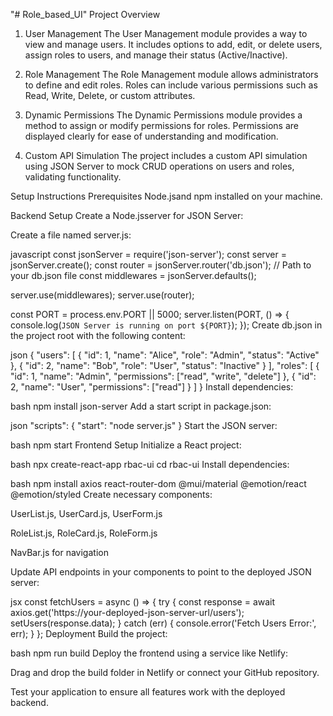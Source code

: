 "# Role_based_UI" 
Project Overview
1. User Management
The User Management module provides a way to view and manage users. It includes options to add, edit, or delete users, assign roles to users, and manage their status (Active/Inactive).

2. Role Management
The Role Management module allows administrators to define and edit roles. Roles can include various permissions such as Read, Write, Delete, or custom attributes.

3. Dynamic Permissions
The Dynamic Permissions module provides a method to assign or modify permissions for roles. Permissions are displayed clearly for ease of understanding and modification.

4. Custom API Simulation
The project includes a custom API simulation using JSON Server to mock CRUD operations on users and roles, validating functionality.

Setup Instructions
Prerequisites
Node.jsand npm installed on your machine.

Backend Setup
Create a Node.jsserver for JSON Server:

Create a file named server.js:

javascript
const jsonServer = require('json-server');
const server = jsonServer.create();
const router = jsonServer.router('db.json'); // Path to your db.json file
const middlewares = jsonServer.defaults();

server.use(middlewares);
server.use(router);

const PORT = process.env.PORT || 5000;
server.listen(PORT, () => {
  console.log(`JSON Server is running on port ${PORT}`);
});
Create db.json in the project root with the following content:

json
{
  "users": [
    { "id": 1, "name": "Alice", "role": "Admin", "status": "Active" },
    { "id": 2, "name": "Bob", "role": "User", "status": "Inactive" }
  ],
  "roles": [
    { "id": 1, "name": "Admin", "permissions": ["read", "write", "delete"] },
    { "id": 2, "name": "User", "permissions": ["read"] }
  ]
}
Install dependencies:

bash
npm install json-server
Add a start script in package.json:

json
"scripts": {
  "start": "node server.js"
}
Start the JSON server:

bash
npm start
Frontend Setup
Initialize a React project:

bash
npx create-react-app rbac-ui
cd rbac-ui
Install dependencies:

bash
npm install axios react-router-dom @mui/material @emotion/react @emotion/styled
Create necessary components:

UserList.js, UserCard.js, UserForm.js

RoleList.js, RoleCard.js, RoleForm.js

NavBar.js for navigation

Update API endpoints in your components to point to the deployed JSON server:

jsx
const fetchUsers = async () => {
  try {
    const response = await axios.get('https://your-deployed-json-server-url/users');
    setUsers(response.data);
  } catch (err) {
    console.error('Fetch Users Error:', err);
  }
};
Deployment
Build the project:

bash
npm run build
Deploy the frontend using a service like Netlify:

Drag and drop the build folder in Netlify or connect your GitHub repository.

Test your application to ensure all features work with the deployed backend.
